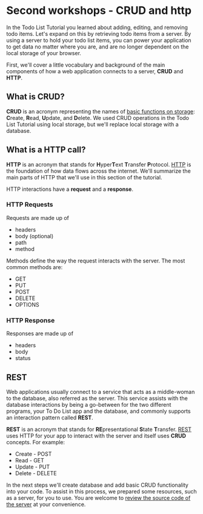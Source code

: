 # Second workshops - CRUD and http

In the Todo List Tutorial you learned about adding, editing, and removing todo items. Let's expand on this by retrieving todo items from a server. By using a server to hold your todo list items, you can power your application to get data no matter where you are, and are no longer dependent on the local storage of your browser.

First, we'll cover a little vocabulary and background of the main components of how a web application connects to a server, **CRUD** and **HTTP**.

## What is CRUD?

**CRUD** is an acronym representing the names of [basic functions on storage](https://en.m.wikipedia.org/wiki/Create,_read,_update_and_delete): **C**reate, **R**ead, **U**pdate, and **D**elete. We used CRUD operations in the Todo List Tutorial using local storage, but we'll replace local storage with a database.

## What is a HTTP call?

**HTTP** is an acronym that stands for **H**yper**T**ext **T**ransfer **P**rotocol. [HTTP](https://developer.mozilla.org/en-US/docs/Web/HTTP/Overview) is the foundation of how data flows across the internet. We'll summarize the main parts of HTTP that we'll use in this section of the tutorial.

HTTP interactions have a **request** and a **response**.

### HTTP Requests

Requests are made up of

* headers
* body \(optional\)
* path
* method

Methods define the way the request interacts with the server. The most common methods are:

* GET
* PUT
* POST
* DELETE
* OPTIONS

### HTTP Response

Responses are made up of

* headers
* body
* status

## REST

Web applications usually connect to a service that acts as a middle-woman to the database, also referred as the server. This service assists with the database interactions by being a go-between for the two different programs, your To Do List app and the database, and commonly supports an interaction pattern called **REST**.

**REST** is an acronym that stands for **RE**presentational **S**tate **T**ransfer. [REST](https://en.wikipedia.org/wiki/Representational_state_transfer) uses HTTP for your app to interact with the server and itself uses **CRUD** concepts. For example:

* Create - POST
* Read - GET
* Update - PUT
* Delete - DELETE

In the next steps we'll create database and add basic CRUD functionality into your code. To assist in this process, we prepared some resources, such as a server, for you to use. You are welcome to [review the source code of the server](https://github.com/pelagia123/ngWorkshopsServer) at your convenience.

